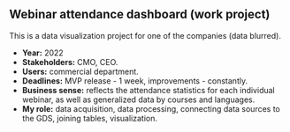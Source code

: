 ## Webinar attendance dashboard (work project)

This is a data visualization project for one of the companies (data blurred).
- **Year:** 2022
- **Stakeholders:** CMO, CEO.
- **Users:** commercial department.
- **Deadlines:** MVP release - 1 week, improvements - constantly.
- **Business sense:** reflects the attendance statistics for each individual webinar, as well as generalized data by courses and languages.
- **My role:** data acquisition, data processing, connecting data sources to the GDS, joining tables, visualization.

